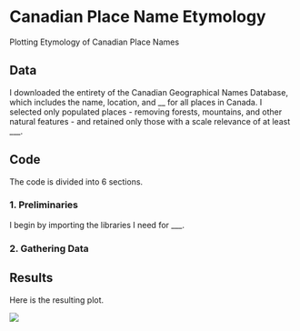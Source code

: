 # Canadian Place Name Etymology
 Plotting Etymology of Canadian Place Names

## Data
I downloaded the entirety of the Canadian Geographical Names Database, which includes the name, location, and __ for all places in Canada. I selected only populated places - removing forests, mountains, and other natural features - and retained only those with a scale relevance of at least ___.

## Code

The code is divided into 6 sections.

### 1. Preliminaries

I begin by importing the libraries I need for ___.

### 2. Gathering Data

## Results
Here is the resulting plot.

<img src="https://github.com/robertialenti/Commuting-in-Montreal/raw/main/output/etymology_amp.html">

